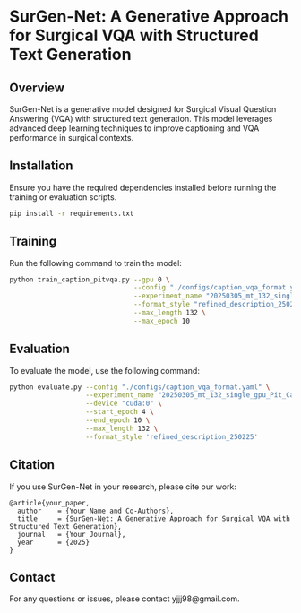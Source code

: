 # SurGen-Net: A Generative Approach for Surgical VQA with Structured Text Generation

## Overview

SurGen-Net is a generative model designed for Surgical Visual Question Answering (VQA) with structured text generation. This model leverages advanced deep learning techniques to improve captioning and VQA performance in surgical contexts.

## Installation

Ensure you have the required dependencies installed before running the training or evaluation scripts.

```bash
pip install -r requirements.txt
```

## Training

Run the following command to train the model:

```bash
python train_caption_pitvqa.py --gpu 0 \
                               --config "./configs/caption_vqa_format.yaml" \
                               --experiment_name "20250305_mt_132_single_gpu_Pit_Caption_VQA_Format_epoch10_wrong" \
                               --format_style "refined_description_250225" \
                               --max_length 132 \
                               --max_epoch 10  
```

## Evaluation

To evaluate the model, use the following command:

```bash
python evaluate.py --config "./configs/caption_vqa_format.yaml" \
                   --experiment_name "20250305_mt_132_single_gpu_Pit_Caption_VQA_Format_epoch10_wrong" \
                   --device "cuda:0" \
                   --start_epoch 4 \
                   --end_epoch 10 \
                   --max_length 132 \
                   --format_style 'refined_description_250225'  
```

## Citation

If you use SurGen-Net in your research, please cite our work:

```
@article{your_paper,
  author    = {Your Name and Co-Authors},
  title     = {SurGen-Net: A Generative Approach for Surgical VQA with Structured Text Generation},
  journal   = {Your Journal},
  year      = {2025}
}
```

## Contact

For any questions or issues, please contact yjjj98\@gmail.com.

